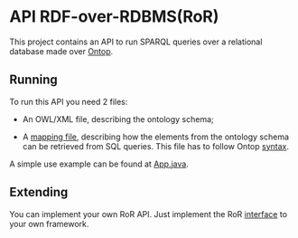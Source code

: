 # API RDF-over-RDBMS(RoR)

This project contains an API to run SPARQL queries over a relational database made over [Ontop](https://ontop.inf.unibz.it/).

## Running

To run this API you need 2 files:

* An OWL/XML file, describing the ontology schema;

* A [mapping file](), describing how the elements from the ontology schema can be retrieved from SQL queries. This file has to follow Ontop [syntax](https://github.com/ontop/ontop/wiki/ontopOBDAModel).

A simple use example can be found at [App.java](https://github.com/InsightLab/rdf-over-rdbms/blob/master/src/main/java/App.java).

## Extending

You can implement your own RoR API. Just implement the RoR [interface]((https://github.com/InsightLab/rdf-over-rdbms/blob/master/src/main/java/br/ufc/insightlab/ror/ROR.java)) to your own framework. 
